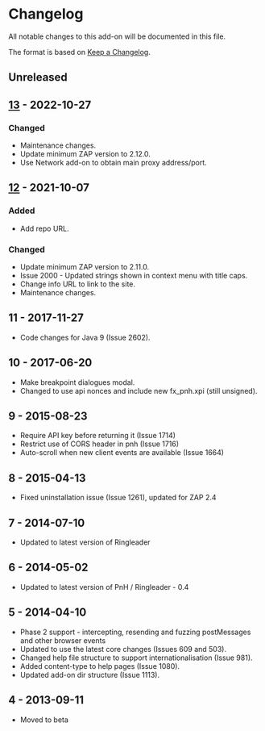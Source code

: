 # Changelog
All notable changes to this add-on will be documented in this file.

The format is based on [Keep a Changelog](https://keepachangelog.com/en/1.0.0/).

## Unreleased


## [13] - 2022-10-27
### Changed
- Maintenance changes.
- Update minimum ZAP version to 2.12.0.
- Use Network add-on to obtain main proxy address/port.

## [12] - 2021-10-07
### Added
- Add repo URL.

### Changed
- Update minimum ZAP version to 2.11.0.
- Issue 2000 - Updated strings shown in context menu with title caps.
- Change info URL to link to the site.
- Maintenance changes.

## 11 - 2017-11-27

- Code changes for Java 9 (Issue 2602).

## 10 - 2017-06-20

- Make breakpoint dialogues modal.
- Changed to use api nonces and include new fx_pnh.xpi (still unsigned).

## 9 - 2015-08-23

- Require API key before returning it (Issue 1714)
- Restrict use of CORS header in pnh (Issue 1716)
- Auto-scroll when new client events are available (Issue 1664)

## 8 - 2015-04-13

- Fixed uninstallation issue (Issue 1261), updated for ZAP 2.4

## 7 - 2014-07-10

- Updated to latest version of Ringleader

## 6 - 2014-05-02

- Updated to latest version of PnH / Ringleader - 0.4

## 5 - 2014-04-10

- Phase 2 support - intercepting, resending and fuzzing postMessages and other browser events
- Updated to use the latest core changes (Issues 609 and 503).
- Changed help file structure to support internationalisation (Issue 981).
- Added content-type to help pages (Issue 1080).
- Updated add-on dir structure (Issue 1113).

## 4 - 2013-09-11

- Moved to beta

[13]: https://github.com/zaproxy/zap-extensions/releases/plugnhack-v13
[12]: https://github.com/zaproxy/zap-extensions/releases/plugnhack-v12
